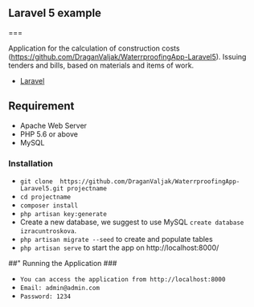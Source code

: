## Laravel 5 example ##
===

Application for the calculation of construction costs (https://github.com/DraganValjak/WaterrproofingApp-Laravel5).
Issuing tenders and bills, based on materials and items of work.
* [Laravel](http://laravel.com)

## Requirement

* Apache Web Server
* PHP 5.6 or above
* MySQL

### Installation ###

* `git clone  https://github.com/DraganValjak/WaterrproofingApp-Laravel5.git projectname`
* `cd projectname`
* `composer install`
* `php artisan key:generate`
* Create a new database, we suggest to use MySQL `create database izracuntroskova`.
* `php artisan migrate --seed` to create and populate tables
* `php artisan serve` to start the app on http://localhost:8000/

##" Running the Application ###

* `You can access the application from http://localhost:8000`
* `Email: admin@admin.com`
* `Password: 1234`


